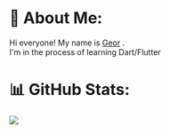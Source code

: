 # 💫 About Me:
Hi everyone! My name is <a href="https://t.me/mokinal" target="_blank">Geor</a> .<br> I'm in the process of learning Dart/Flutter<br>
# 📊 GitHub Stats:
![](https://github-readme-streak-stats.herokuapp.com/?user=TakaFriman&theme=tokyonight&hide_border=false)<br/>


